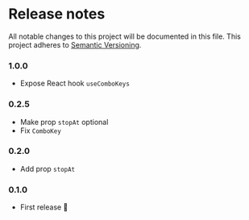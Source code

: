 # Release notes
All notable changes to this project will be documented in this file.
This project adheres to [Semantic Versioning](http://semver.org/).

### 1.0.0

- Expose React hook `useComboKeys`

### 0.2.5

- Make prop `stopAt` optional
- Fix `ComboKey`

### 0.2.0

- Add prop `stopAt`

### 0.1.0

- First release 🌈
